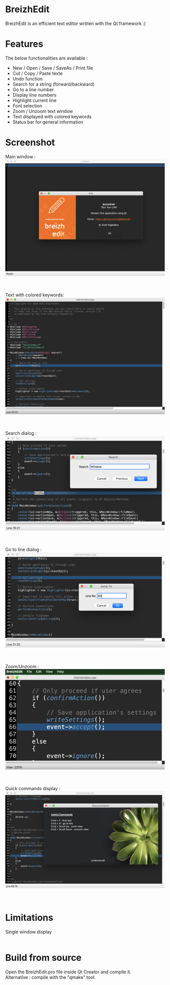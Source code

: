 # BreizhEdit
BreizhEdit is an efficient text editor written with the Qt framework :)


# Features

The below functionalities are available :<br>
- New / Open / Save / SaveAs / Print file
- Cut / Copy / Paste texte 
- Undo function 
- Search for a string (forward/backward)
- Go to a line number
- Display line numbers
- Highlight current line
- Font selection
- Zoom / Unzoom text window
- Text displayed with colored keywords
- Status bar for general information 

# Screenshot

Main window :<br>
![Main window](./docs/images/breizhedit_mainwindow.png?raw=true "Main Window")
<br><br><br>

Text with colored keywords:<br>
![Colored keywords](./docs/images/breizhedit_highlighter.png?raw=true "Colored keywords")
<br><br><br>

Search dialog :<br>
![Search](./docs/images/breizhedit_search.png?raw=true "Search")
<br><br><br>

Go to line dialog :<br>
![Go to line](./docs/images/breizhedit_gotoline.png?raw=true "Go to line")
<br><br><br>


Zoom/Unzoom :<br>
![Zoom](./docs/images/breizhedit_zoom.png?raw=true "Zoom")
<br><br><br>


Quick commands display :<br>
![Commands](./docs/images/breizhedit_commands.png?raw=true "Commands")
<br><br><br>


# Limitations

Single window display<br><br>


# Build from source

Open the BreizhEdit.pro file inside Qt Creator and compile it. <br>
Alternative : compile with the "qmake" tool. <br>


